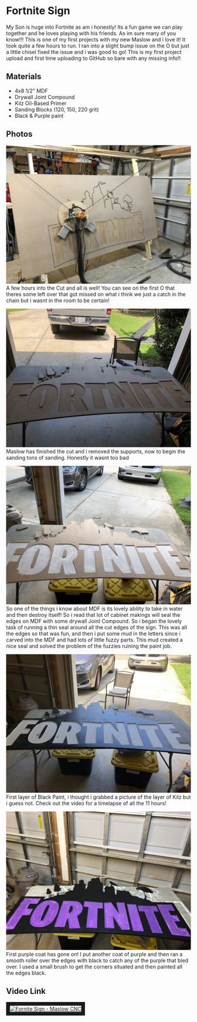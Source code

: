 # Fortnite Sign

My Son is huge into Fortnite as am i honestly!  Its a fun game we can play together and he loves playing with his friends.  As im sure many of you know!!!  This is one of my first projects with my new Maslow and i love it!  It took quite a few hours to run.  I ran into a slight bump issue on the O but just a little chisel fixed the issue and i was good to go!  This is my first project upload and first time uploading to GitHub so bare with any missing info!!

## Materials
* 4x8 1/2" MDF
* Drywall Joint Compound
* Kilz Oil-Based Primer
* Sanding Blocks (120, 150, 220 grit)
* Black & Purple paint


## Photos
![alt text](https://github.com/MaslowCommunityGarden/Fortnite-Sign/blob/master/IMG_0932.jpeg?raw=true "Mid Cut!!!")
<br>
A few hours into the Cut and all is well!  You can see on the first O that theres some left over that got missed on what i think we just a catch in the chain but i wasnt in the room to be certain!

![alt text](https://github.com/MaslowCommunityGarden/Fortnite-Sign/blob/master/IMG_0935.jpeg?raw=true "Finished Cutting")
<br>
Maslow has finished the cut and i removed the supports,  now to begin the sanding tons of sanding.  Honestly it wasnt too bad

![alt text](https://github.com/MaslowCommunityGarden/Fortnite-Sign/blob/master/IMG_0936.jpeg?raw=true "Finished Sanding & Mud")
<br>
So one of the things i know about MDF is its lovely ability to take in water and then destroy itself!  So i read that lot of cabinet makings will seal the edges on MDF with some drywall Joint Compound.  So i began the lovely task of running a thin seal around all the cut edges of the sign.  This was all the edges so that was fun, and then i put some mud in the letters since i carved into the MDF and had lots of little fuzzy parts.  This mud created a nice seal and solved the problem of the fuzzies ruining the paint job.

![alt text](https://github.com/MaslowCommunityGarden/Fortnite-Sign/blob/master/IMG_0937.jpeg?raw=true "First Paint!")
<br>
First layer of Black Paint,  i thought i grabbed a picture of the layer of Kilz but i guess not.  Check out the video for a timelapse of all the 11 hours!

![alt text](https://github.com/MaslowCommunityGarden/Fortnite-Sign/blob/master/IMG_0942.jpeg?raw=true "First Purple Paint!")
<br>
First purple coat has gone on!  I put another coat of purple and then ran a smooth roller over the edges with black to catch any of the purple that bled over.  I used a small brush to get the corners situated and then painted all the edges black.

## Video Link
<a href="http://www.youtube.com/watch?feature=player_embedded&v=NHVhrFNipMA
" target="_blank"><img src="http://img.youtube.com/vi/NHVhrFNipMA/0.jpg" 
alt="Fornite Sign - Maslow CNC" width="240" height="180" border="10" /></a>



